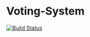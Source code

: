 # Voting-System
[![Build Status](https://travis-ci.org/NHSTechTeam/Voting-System.svg?branch=master)](https://travis-ci.org/NHSTechTeam/Voting-System)
